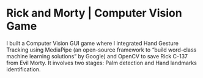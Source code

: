 # Rick and Morty | Computer Vision Game
I built a Computer Vision GUI game where I integrated Hand Gesture Tracking using MediaPipe (an open-source framework to “build word-class machine learning solutions” by Google) and OpenCV to save Rick C-137 from Evil Morty.   It involves two stages: Palm detection and Hand landmarks identification.

